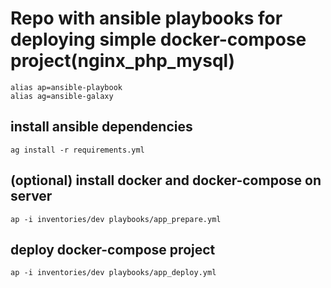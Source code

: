 # Repo with ansible playbooks for deploying simple docker-compose project(nginx_php_mysql)

```
alias ap=ansible-playbook
alias ag=ansible-galaxy
```

## install ansible dependencies
```
ag install -r requirements.yml
```

## (optional) install docker and docker-compose on server
```
ap -i inventories/dev playbooks/app_prepare.yml
```

## deploy docker-compose project
```
ap -i inventories/dev playbooks/app_deploy.yml
```
